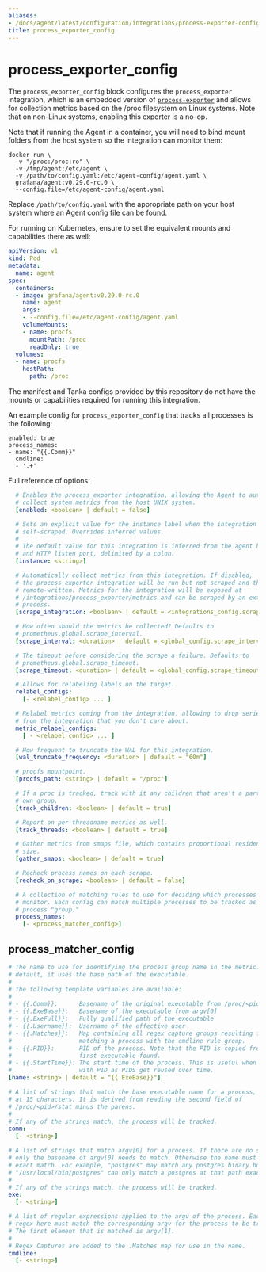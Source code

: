 ```yaml
---
aliases:
- /docs/agent/latest/configuration/integrations/process-exporter-config/
title: process_exporter_config
---
```


# process_exporter_config

The `process_exporter_config` block configures the `process_exporter` integration,
which is an embedded version of
[`process-exporter`](https://github.com/ncabatoff/process-exporter)
and allows for collection metrics based on the /proc filesystem on Linux
systems. Note that on non-Linux systems, enabling this exporter is a no-op.

Note that if running the Agent in a container, you will need to bind mount
folders from the host system so the integration can monitor them:

```
docker run \
  -v "/proc:/proc:ro" \
  -v /tmp/agent:/etc/agent \
  -v /path/to/config.yaml:/etc/agent-config/agent.yaml \
  grafana/agent:v0.29.0-rc.0 \
  --config.file=/etc/agent-config/agent.yaml
```

Replace `/path/to/config.yaml` with the appropriate path on your host system
where an Agent config file can be found.

For running on Kubernetes, ensure to set the equivalent mounts and capabilities
there as well:

```yaml
apiVersion: v1
kind: Pod
metadata:
  name: agent
spec:
  containers:
  - image: grafana/agent:v0.29.0-rc.0
    name: agent
    args:
    - --config.file=/etc/agent-config/agent.yaml
    volumeMounts:
    - name: procfs
      mountPath: /proc
      readOnly: true
  volumes:
  - name: procfs
    hostPath:
      path: /proc
```

The manifest and Tanka configs provided by this repository do not have the
mounts or capabilities required for running this integration.

An example config for `process_exporter_config` that tracks all processes is the
following:

```
enabled: true
process_names:
- name: "{{.Comm}}"
  cmdline:
  - '.+'
```

Full reference of options:

```yaml
  # Enables the process_exporter integration, allowing the Agent to automatically
  # collect system metrics from the host UNIX system.
  [enabled: <boolean> | default = false]

  # Sets an explicit value for the instance label when the integration is
  # self-scraped. Overrides inferred values.
  #
  # The default value for this integration is inferred from the agent hostname
  # and HTTP listen port, delimited by a colon.
  [instance: <string>]

  # Automatically collect metrics from this integration. If disabled,
  # the process_exporter integration will be run but not scraped and thus not
  # remote-written. Metrics for the integration will be exposed at
  # /integrations/process_exporter/metrics and can be scraped by an external
  # process.
  [scrape_integration: <boolean> | default = <integrations_config.scrape_integrations>]

  # How often should the metrics be collected? Defaults to
  # prometheus.global.scrape_interval.
  [scrape_interval: <duration> | default = <global_config.scrape_interval>]

  # The timeout before considering the scrape a failure. Defaults to
  # prometheus.global.scrape_timeout.
  [scrape_timeout: <duration> | default = <global_config.scrape_timeout>]

  # Allows for relabeling labels on the target.
  relabel_configs:
    [- <relabel_config> ... ]

  # Relabel metrics coming from the integration, allowing to drop series
  # from the integration that you don't care about.
  metric_relabel_configs:
    [ - <relabel_config> ... ]

  # How frequent to truncate the WAL for this integration.
  [wal_truncate_frequency: <duration> | default = "60m"]

  # procfs mountpoint.
  [procfs_path: <string> | default = "/proc"]

  # If a proc is tracked, track with it any children that aren't a part of their
  # own group.
  [track_children: <boolean> | default = true]

  # Report on per-threadname metrics as well.
  [track_threads: <boolean> | default = true]

  # Gather metrics from smaps file, which contains proportional resident memory
  # size.
  [gather_smaps: <boolean> | default = true]

  # Recheck process names on each scrape.
  [recheck_on_scrape: <boolean> | default = false]

  # A collection of matching rules to use for deciding which processes to
  # monitor. Each config can match multiple processes to be tracked as a single
  # process "group."
  process_names:
    [- <process_matcher_config>]
```

## process_matcher_config

```yaml
# The name to use for identifying the process group name in the metric. By
# default, it uses the base path of the executable.
#
# The following template variables are available:
#
# - {{.Comm}}:      Basename of the original executable from /proc/<pid>/stat
# - {{.ExeBase}}:   Basename of the executable from argv[0]
# - {{.ExeFull}}:   Fully qualified path of the executable
# - {{.Username}}:  Username of the effective user
# - {{.Matches}}:   Map containing all regex capture groups resulting from
#                   matching a process with the cmdline rule group.
# - {{.PID}}:       PID of the process. Note that the PID is copied from the
#                   first executable found.
# - {{.StartTime}}: The start time of the process. This is useful when combined
#                   with PID as PIDS get reused over time.
[name: <string> | default = "{{.ExeBase}}"]

# A list of strings that match the base executable name for a process, truncated
# at 15 characters. It is derived from reading the second field of
# /proc/<pid>/stat minus the parens.
#
# If any of the strings match, the process will be tracked.
comm:
  [- <string>]

# A list of strings that match argv[0] for a process. If there are no slashes,
# only the basename of argv[0] needs to match. Otherwise the name must be an
# exact match. For example, "postgres" may match any postgres binary but
# "/usr/local/bin/postgres" can only match a postgres at that path exactly.
#
# If any of the strings match, the process will be tracked.
exe:
  [- <string>]

# A list of regular expressions applied to the argv of the process. Each
# regex here must match the corresponding argv for the process to be tracked.
# The first element that is matched is argv[1].
#
# Regex Captures are added to the .Matches map for use in the name.
cmdline:
  [- <string>]
```
